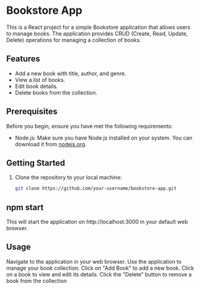 # Bookstore App

This is a React project for a simple Bookstore application that allows users to manage books. The application provides CRUD (Create, Read, Update, Delete) operations for managing a collection of books.

## Features

- Add a new book with title, author, and genre.
- View a list of books.
- Edit book details.
- Delete books from the collection.

## Prerequisites

Before you begin, ensure you have met the following requirements:

- Node.js: Make sure you have Node.js installed on your system. You can download it from [nodejs.org](https://nodejs.org/).

## Getting Started

1. Clone the repository to your local machine:

   ```bash
   git clone https://github.com/your-username/bookstore-app.git

## npm start
This will start the application on http://localhost:3000 in your default web browser.

## Usage
Navigate to the application in your web browser.
Use the application to manage your book collection.
Click on "Add Book" to add a new book.
Click on a book to view and edit its details.
Click the "Delete" button to remove a book from the collection
